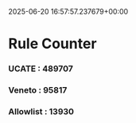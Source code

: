 2025-06-20 16:57:57.237679+00:00
# Rule Counter 
 ### UCATE : 489707

 ### Veneto : 95817

 ### Allowlist : 13930